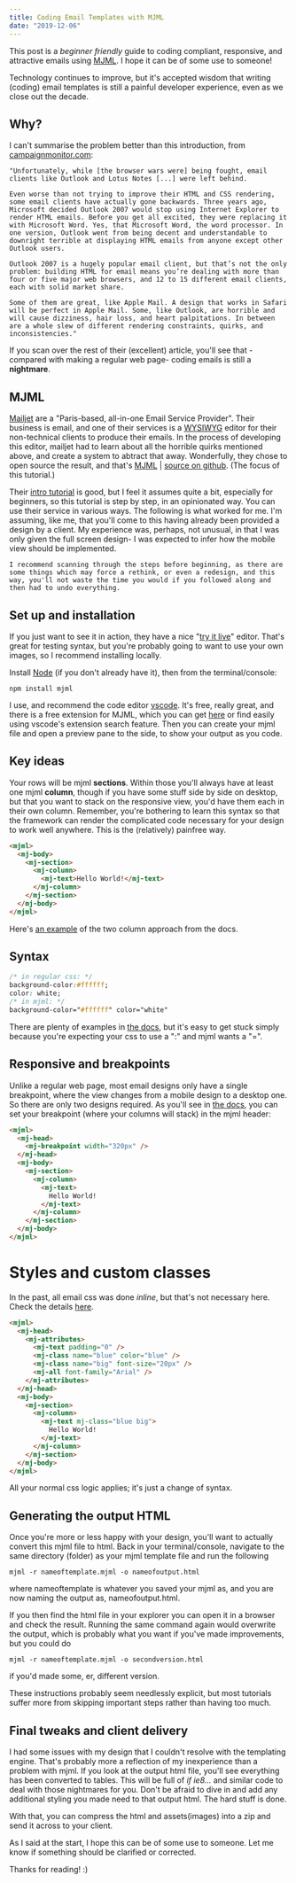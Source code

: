 ```yaml
---
title: Coding Email Templates with MJML
date: "2019-12-06"
---
```


This post is a _beginner friendly_ guide to coding compliant, responsive, and attractive emails using [MJML](https://mjml.io/). I hope it can be of some use to someone!

Technology continues to improve, but it's accepted wisdom that writing (coding) email templates is still a painful developer experience, even as we close out the decade.

## Why?

I can't summarise the problem better than this introduction, from [campaignmonitor.com](https://www.campaignmonitor.com/dev-resources/guides/coding-html-emails/):

    "Unfortunately, while [the browser wars were] being fought, email clients like Outlook and Lotus Notes [...] were left behind.

    Even worse than not trying to improve their HTML and CSS rendering, some email clients have actually gone backwards. Three years ago, Microsoft decided Outlook 2007 would stop using Internet Explorer to render HTML emails. Before you get all excited, they were replacing it with Microsoft Word. Yes, that Microsoft Word, the word processor. In one version, Outlook went from being decent and understandable to downright terrible at displaying HTML emails from anyone except other Outlook users.

    Outlook 2007 is a hugely popular email client, but that’s not the only problem: building HTML for email means you’re dealing with more than four or five major web browsers, and 12 to 15 different email clients, each with solid market share.

    Some of them are great, like Apple Mail. A design that works in Safari will be perfect in Apple Mail. Some, like Outlook, are horrible and will cause dizziness, hair loss, and heart palpitations. In between are a whole slew of different rendering constraints, quirks, and inconsistencies."

If you scan over the rest of their (excellent) article, you'll see that -compared with making a regular web page- coding emails is still a **nightmare**.

## MJML

[Mailjet](https://www.mailjet.com/) are a "Paris-based, all-in-one Email Service Provider". Their business is email, and one of their services is a [WYSIWYG](https://en.wikipedia.org/wiki/WYSIWYG) editor for their non-technical clients to produce their emails. In the process of developing this editor, mailjet had to learn about all the horrible quirks mentioned above, and create a system to abtract that away. Wonderfully, they chose to open source the result, and that's [MJML](https://mjml.io/) | [source on github](https://github.com/mjmlio/mjml). (The focus of this tutorial.)

Their [intro tutorial](https://mjml.io/getting-started/1) is good, but I feel it assumes quite a bit, especially for beginners, so this tutorial is step by step, in an opinionated way. You can use their service in various ways. The following is what worked for me. I'm assuming, like me, that you'll come to this having already been provided a design by a client. My experience was, perhaps, not unusual, in that I was only given the full screen design- I was expected to infer how the mobile view should be implemented.

    I recommend scanning through the steps before beginning, as there are some things which may force a rethink, or even a redesign, and this way, you'll not waste the time you would if you followed along and then had to undo everything.

## Set up and installation

If you just want to see it in action, they have a nice "[try it live](https://mjml.io/try-it-live)" editor. That's great for testing syntax, but you're probably going to want to use your own images, so I recommend installing locally.

Install [Node](https://nodejs.org/en/) (if you don't already have it), then from the terminal/console:

```shell
npm install mjml
```

I use, and recommend the code editor [vscode](https://code.visualstudio.com/). It's free, really great, and there is a free extension for MJML, which you can get [here](https://marketplace.visualstudio.com/items?itemName=attilabuti.vscode-mjml) or find easily using vscode's extension search feature.
Then you can create your mjml file and open a preview pane to the side, to show your output as you code.

## Key ideas

Your rows will be mjml **sections**. Within those you'll always have at least one mjml **column**, though if you have some stuff side by side on desktop, but that you want to stack on the responsive view, you'd have them each in their own column. Remember, you're bothering to learn this syntax so that the framework can render the complicated code necessary for your design to work well anywhere. This is the (relatively) painfree way.

```html
<mjml>
  <mj-body>
    <mj-section>
      <mj-column>
        <mj-text>Hello World!</mj-text>
      </mj-column>
    </mj-section>
  </mj-body>
</mjml>
```

Here's [an example](https://mjml.io/documentation/#2-columns-section) of the two column approach from the docs.

## Syntax

```css
/* in regular css: */
background-color:#ffffff;
color: white;
/* in mjml: */
background-color="#ffffff" color="white"
```

There are plenty of examples in [the docs](https://mjml.io/documentation/), but it's easy to get stuck simply because you're expecting your css to use a ":" and mjml wants a "=".

## Responsive and breakpoints

Unlike a regular web page, most email designs only have a single breakpoint, where the view changes from a mobile design to a desktop one. So there are only two designs required. As you'll see in [the docs](https://mjml.io/documentation/), you can set your breakpoint (where your columns will stack) in the mjml header:

```html
<mjml>
  <mj-head>
    <mj-breakpoint width="320px" />
  </mj-head>
  <mj-body>
    <mj-section>
      <mj-column>
        <mj-text>
          Hello World!
        </mj-text>
      </mj-column>
    </mj-section>
  </mj-body>
</mjml>
```

# Styles and custom classes

In the past, all email css was done _inline_, but that's not necessary here. Check the details [here](https://mjml.io/documentation/#mjml-style).

```html
<mjml>
  <mj-head>
    <mj-attributes>
      <mj-text padding="0" />
      <mj-class name="blue" color="blue" />
      <mj-class name="big" font-size="20px" />
      <mj-all font-family="Arial" />
    </mj-attributes>
  </mj-head>
  <mj-body>
    <mj-section>
      <mj-column>
        <mj-text mj-class="blue big">
          Hello World!
        </mj-text>
      </mj-column>
    </mj-section>
  </mj-body>
</mjml>
```

All your normal css logic applies; it's just a change of syntax.

## Generating the output HTML

Once you're more or less happy with your design, you'll want to actually convert this mjml file to html. Back in your terminal/console, navigate to the same directory (folder) as your mjml template file and run the following

```shell
mjml -r nameoftemplate.mjml -o nameofoutput.html
```

where nameoftemplate is whatever you saved your mjml as, and you are now naming the output as, nameofoutput.html.

If you then find the html file in your explorer you can open it in a browser and check the result. Running the same command again would overwrite the output, which is probably what you want if you've made improvements, but you could do

```shell
mjml -r nameoftemplate.mjml -o secondversion.html
```

if you'd made some, er, different version.

These instructions probably seem needlessly explicit, but most tutorials suffer more from skipping important steps rather than having too much.

## Final tweaks and client delivery

I had some issues with my design that I couldn't resolve with the templating engine. That's probably more a reflection of my inexperience than a problem with mjml. If you look at the output html file, you'll see everything has been converted to tables. This will be full of _if ie8..._ and similar code to deal with those nightmares for you. Don't be afraid to dive in and add any additional styling you made need to that output html. The hard stuff is done.

With that, you can compress the html and assets(images) into a zip and send it across to your client.

As I said at the start, I hope this can be of some use to someone. Let me know if something should be clarified or corrected.

Thanks for reading! :)
